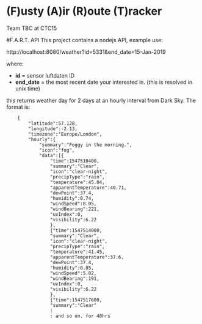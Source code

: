 # (F)usty (A)ir (R)oute (T)racker
Team TBC at CTC15 

#F.A.R.T. API
This project contains a nodejs API, example use:

http://localhost:8080/weather?id=5331&end_date=15-Jan-2019

where:

* **id** = sensor luftdaten ID
* **end_date** = the most recent date your interested in. (this is resolved in unix time)

this returns weather day for 2 days at an hourly interval from Dark Sky. The format is:

        {
            "latitude":57.128,
            "longitude":-2.13,
            "timezone":"Europe/London",
            "hourly":{
                "summary":"Foggy in the morning.",
                "icon":"fog",
                "data":[{
                    "time":1547510400,
                    "summary":"Clear",
                    "icon":"clear-night",
                    "precipType":"rain",
                    "temperature":45.04,
                    "apparentTemperature":40.71,
                    "dewPoint":37.4,
                    "humidity":0.74,
                    "windSpeed":8.05,
                    "windBearing":221,
                    "uvIndex":0,
                    "visibility":6.22
                    },
                    {"time":1547514000,
                    "summary":"Clear",
                    "icon":"clear-night",
                    "precipType":"rain",
                    "temperature":41.45,
                    "apparentTemperature":37.6,
                    "dewPoint":37.4,
                    "humidity":0.85,
                    "windSpeed":5.82,
                    "windBearing":191,
                    "uvIndex":0,
                    "visibility":6.22
                    },
                    {"time":1547517600,
                    "summary":"Clear"
                    :
                    : and so on. for 48hrs
